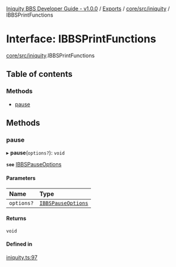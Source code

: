 [Iniquity BBS Developer Guide - v1.0.0](../README.md) / [Exports](../modules.md) / [core/src/iniquity](../modules/core_src_iniquity.md) / IBBSPrintFunctions

# Interface: IBBSPrintFunctions

[core/src/iniquity](../modules/core_src_iniquity.md).IBBSPrintFunctions

## Table of contents

### Methods

- [pause](core_src_iniquity.IBBSPrintFunctions.md#pause)

## Methods

### pause

▸ **pause**(`options?`): `void`

**`see`** [IBBSPauseOptions](core_src_iniquity.IBBSPauseOptions.md)

#### Parameters

| Name | Type |
| :------ | :------ |
| `options?` | [`IBBSPauseOptions`](core_src_iniquity.IBBSPauseOptions.md) |

#### Returns

`void`

#### Defined in

[iniquity.ts:97](https://github.com/iniquitybbs/iniquity/blob/41dba24/packages/core/src/iniquity.ts#L97)
